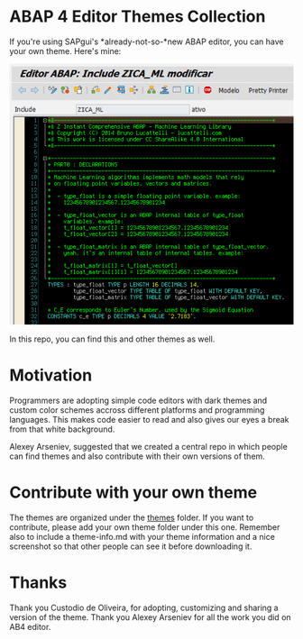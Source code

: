 # ABAP 4 Editor Themes Collection

If you're using SAPgui's *already-not-so-*new ABAP editor, you can have your own theme. Here's mine:

![terminus](img/terminus.png)

In this repo, you can find this and other themes as well.

# Motivation

Programmers are adopting simple code editors with dark themes and custom color schemes accross different platforms and programming languages. This makes code easier to read and also gives our eyes a break from that white background.

Alexey Arseniev, suggested that we created a central repo in which people can find themes and also contribute with their own versions of them.

# Contribute with your own theme

The themes are organized under the [themes](themes/) folder. If you want to contribute, please add your own theme folder under this one. Remember also to include a theme-info.md with your theme information and a nice screenshot so that other people can see it before downloading it.

# Thanks

Thank you Custodio de Oliveira, for adopting, customizing and sharing a version of the theme. Thank you Alexey Arseniev for all the work you did on AB4 editor.
